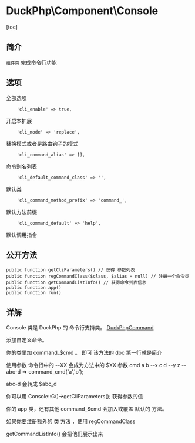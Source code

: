 # DuckPhp\Component\Console
[toc]
## 简介
`组件类` 完成命令行功能

## 选项
全部选项

        'cli_enable' => true,
开启本扩展

        'cli_mode' => 'replace',
替换模式或者是路由钩子的模式

        'cli_command_alias' => [],
命令别名列表

        'cli_default_command_class' => '',
默认类

        'cli_command_method_prefix' => 'command_',
默认方法前缀

        'cli_command_default' => 'help',
默认调用指令

## 公开方法



    public function getCliParameters() // 获得 参数列表
    public function regCommandClass($class, $alias = null) // 注册一个命令类
    public function getCommandListInfo() // 获得命令列表信息
    public function app()
    public function run()

## 详解

Console 类是 DuckPhp 的 命令行支持类。
[DuckPhpCommand](Component-DuckPhpCommand.md)


添加自定义命令。

你的类里加 command_$cmd 。 即可
该方法的 doc 第一行就是简介

使用参数
命令行中的 --XX 会成为方法中的 $XX 参数
cmd a b --x c d --y z  --abc-d
=>
command_cmd('a','b');

abc-d 会转成 $abc_d

你可以用
Console::G()->getCliParameters(); 获得参数的值

你的 app 类，还有其他 command_$cmd 会加入或覆盖 默认的 方法。

如果你要注册额外的 类 方法 ，使用 regCommandClass

getCommandListInfo() 会把他们展示出来


